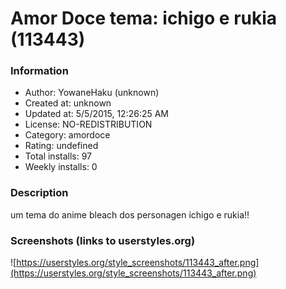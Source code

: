 # Amor Doce tema: ichigo e rukia (113443)

### Information
- Author: YowaneHaku (unknown)
- Created at: unknown
- Updated at: 5/5/2015, 12:26:25 AM
- License: NO-REDISTRIBUTION
- Category: amordoce
- Rating: undefined
- Total installs: 97
- Weekly installs: 0


### Description
um tema do anime bleach dos personagen ichigo e rukia!!


### Screenshots (links to userstyles.org)
![https://userstyles.org/style_screenshots/113443_after.png](https://userstyles.org/style_screenshots/113443_after.png)


